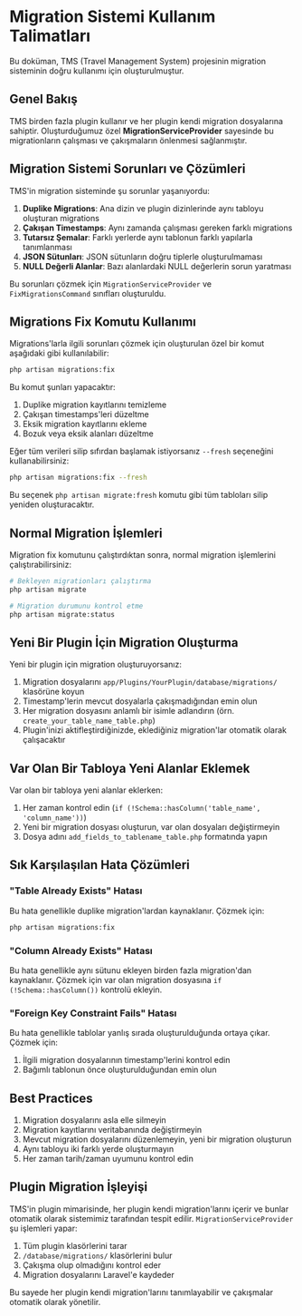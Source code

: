 # Migration Sistemi Kullanım Talimatları

Bu doküman, TMS (Travel Management System) projesinin migration sisteminin doğru kullanımı için oluşturulmuştur.

## Genel Bakış

TMS birden fazla plugin kullanır ve her plugin kendi migration dosyalarına sahiptir. Oluşturduğumuz özel **MigrationServiceProvider** sayesinde bu migrationların çalışması ve çakışmaların önlenmesi sağlanmıştır.

## Migration Sistemi Sorunları ve Çözümleri

TMS'in migration sisteminde şu sorunlar yaşanıyordu:

1. **Duplike Migrations**: Ana dizin ve plugin dizinlerinde aynı tabloyu oluşturan migrations
2. **Çakışan Timestamps**: Aynı zamanda çalışması gereken farklı migrations
3. **Tutarsız Şemalar**: Farklı yerlerde aynı tablonun farklı yapılarla tanımlanması
4. **JSON Sütunları**: JSON sütunların doğru tiplerle oluşturulmaması
5. **NULL Değerli Alanlar**: Bazı alanlardaki NULL değerlerin sorun yaratması

Bu sorunları çözmek için `MigrationServiceProvider` ve `FixMigrationsCommand` sınıfları oluşturuldu.

## Migrations Fix Komutu Kullanımı

Migrations'larla ilgili sorunları çözmek için oluşturulan özel bir komut aşağıdaki gibi kullanılabilir:

```bash
php artisan migrations:fix
```

Bu komut şunları yapacaktır:

1. Duplike migration kayıtlarını temizleme
2. Çakışan timestamps'leri düzeltme
3. Eksik migration kayıtlarını ekleme
4. Bozuk veya eksik alanları düzeltme

Eğer tüm verileri silip sıfırdan başlamak istiyorsanız `--fresh` seçeneğini kullanabilirsiniz:

```bash
php artisan migrations:fix --fresh
```

Bu seçenek `php artisan migrate:fresh` komutu gibi tüm tabloları silip yeniden oluşturacaktır.

## Normal Migration İşlemleri

Migration fix komutunu çalıştırdıktan sonra, normal migration işlemlerini çalıştırabilirsiniz:

```bash
# Bekleyen migrationları çalıştırma
php artisan migrate

# Migration durumunu kontrol etme
php artisan migrate:status
```

## Yeni Bir Plugin İçin Migration Oluşturma

Yeni bir plugin için migration oluşturuyorsanız:

1. Migration dosyalarını `app/Plugins/YourPlugin/database/migrations/` klasörüne koyun
2. Timestamp'lerin mevcut dosyalarla çakışmadığından emin olun
3. Her migration dosyasını anlamlı bir isimle adlandırın (örn. `create_your_table_name_table.php`)
4. Plugin'inizi aktifleştirdiğinizde, eklediğiniz migration'lar otomatik olarak çalışacaktır

## Var Olan Bir Tabloya Yeni Alanlar Eklemek

Var olan bir tabloya yeni alanlar eklerken:

1. Her zaman kontrol edin (`if (!Schema::hasColumn('table_name', 'column_name'))`)
2. Yeni bir migration dosyası oluşturun, var olan dosyaları değiştirmeyin
3. Dosya adını `add_fields_to_tablename_table.php` formatında yapın

## Sık Karşılaşılan Hata Çözümleri

### "Table Already Exists" Hatası

Bu hata genellikle duplike migration'lardan kaynaklanır. Çözmek için:

```bash
php artisan migrations:fix
```

### "Column Already Exists" Hatası

Bu hata genellikle aynı sütunu ekleyen birden fazla migration'dan kaynaklanır. Çözmek için var olan migration dosyasına `if (!Schema::hasColumn())` kontrolü ekleyin.

### "Foreign Key Constraint Fails" Hatası

Bu hata genellikle tablolar yanlış sırada oluşturulduğunda ortaya çıkar. Çözmek için:

1. İlgili migration dosyalarının timestamp'lerini kontrol edin  
2. Bağımlı tablonun önce oluşturulduğundan emin olun

## Best Practices

1. Migration dosyalarını asla elle silmeyin
2. Migration kayıtlarını veritabanında değiştirmeyin
3. Mevcut migration dosyalarını düzenlemeyin, yeni bir migration oluşturun
4. Aynı tabloyu iki farklı yerde oluşturmayın
5. Her zaman tarih/zaman uyumunu kontrol edin

## Plugin Migration İşleyişi

TMS'in plugin mimarisinde, her plugin kendi migration'larını içerir ve bunlar otomatik olarak sistemimiz tarafından tespit edilir. `MigrationServiceProvider` şu işlemleri yapar:

1. Tüm plugin klasörlerini tarar
2. `/database/migrations/` klasörlerini bulur
3. Çakışma olup olmadığını kontrol eder
4. Migration dosyalarını Laravel'e kaydeder

Bu sayede her plugin kendi migration'larını tanımlayabilir ve çakışmalar otomatik olarak yönetilir.